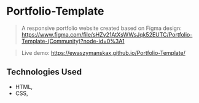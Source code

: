 # Portfolio-Template
> A responsive portfolio website created based on Figma design: https://www.figma.com/file/sHZv21AtXsWWsJqk52EUTC/Portfolio-Template-(Community)?node-id=0%3A1 

> Live demo: https://ewaszymanskax.github.io/Portfolio-Template/

## Technologies Used
- HTML,
- CSS,

